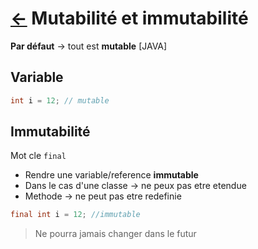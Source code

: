 # [$\leftarrow$](../README.md) Mutabilité et immutabilité

**Par défaut** $\rightarrow$ tout est **mutable** [JAVA]

## Variable

```java
int i = 12; // mutable
```

## Immutabilité

Mot cle `final`

- Rendre une variable/reference **immutable**
- Dans le cas d'une classe $\rightarrow$ ne peux pas etre etendue
- Methode $\rightarrow$ ne peut pas etre redefinie

```java
final int i = 12; //immutable
```

> Ne pourra jamais changer dans le futur
